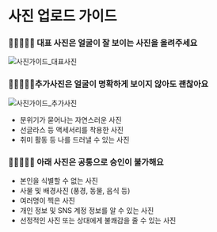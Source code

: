# 사진 업로드 가이드

### 👩🏻🧑🏻‍🦰 대표 사진은 얼굴이 잘 보이는 사진을 올려주세요

![사진가이드_대표사진](https://playone-prod.s3.ap-southeast-1.amazonaws.com/images/%E1%84%89%E1%85%A1%E1%84%8C%E1%85%B5%E1%86%AB%E1%84%80%E1%85%A1%E1%84%8B%E1%85%B5%E1%84%83%E1%85%B3_%E1%84%83%E1%85%A2%E1%84%91%E1%85%AD%E1%84%89%E1%85%A1%E1%84%8C%E1%85%B5%E1%86%AB.png)

### 👩🏻‍💻🏃🏻추가사진은 얼굴이 명확하게 보이지 않아도 괜찮아요

![사진가이드_추가사진](https://playone-prod.s3.ap-southeast-1.amazonaws.com/images/%E1%84%89%E1%85%A1%E1%84%8C%E1%85%B5%E1%86%AB%E1%84%80%E1%85%A1%E1%84%8B%E1%85%B5%E1%84%83%E1%85%B3_%E1%84%8E%E1%85%AE%E1%84%80%E1%85%A1%E1%84%89%E1%85%A1%E1%84%8C%E1%85%B5%E1%86%AB.png)

- 분위기가 묻어나는 자연스러운 사진
- 선글라스 등 액세서리를 착용한 사진
- 취미 활동 등 나를 드러낼 수 있는 사진

### 🙅🏻‍♀️🙅🏻 아래 사진은 공통으로 승인이 불가해요

- 본인을 식별할 수 없는 사진
- 사물 및 배경사진 (풍경, 동물, 음식 등)
- 여러명이 찍은 사진
- 개인 정보 및 SNS 계정 정보를 알 수 있는 사진
- 선정적인 사진 또는 상대에게 불쾌감을 줄 수 있는 사진